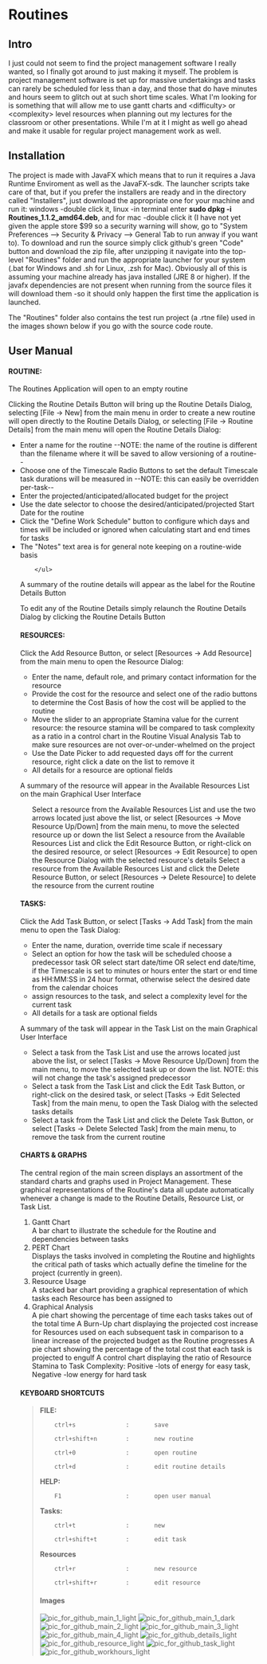 # Routines


<h2>Intro</h2>

I just could not seem to find the project management software I really wanted, so I finally got around to just making it myself. The problem is project management software is set up for massive undertakings and tasks can rarely be scheduled for less than a day, and those that do have minutes and hours seem to glitch out at such short time scales. What I'm looking for is something that will allow me to use gantt charts and \<difficulty\> or \<complexity\> level resources when planning out my lectures for the classroom or other presentations. While I'm at it I might as well go ahead and make it usable for regular project management work as well.

<h2>Installation</h2>
The project is made with JavaFX which means that to run it requires a Java Runtime Enviroment as well as the JavaFX-sdk. The launcher scripts take care of that, but if you prefer the installers are ready and in the directory called "Installers", just download the appropriate one for your machine and run it: windows -double click it, linux -in terminal enter <b>sudo dpkg -i Routines_1.1.2_amd64.deb</b>, and for mac -double click it (I have not yet given the apple store $99 so a security warning will show, go to "System Preferences --> Security & Privacy --> General Tab to run anway if you want to). To download and run the source simply click github's green "Code" button and download the zip file, after unzipping it navigate into the top-level "Routines" folder and run the appropriate launcher for your system (.bat for Windows and .sh for Linux, .zsh for Mac). Obviously all of this is assuming your machine already has java installed (JRE 8 or higher). If the javafx dependencies are not present when running from the source files it will download them -so it should only happen the first time the application is launched.

The "Routines" folder also contains the test run project (a .rtne file) used in the images shown below if you go with the source code route.





<h2>User Manual</h2>

<h4>ROUTINE:</h4>


<p>The Routines Application will open to an empty routine</p>

<p>Clicking the Routine Details Button will bring up the Routine Details Dialog, selecting [File -> New] from the main menu in order to create a new routine will open directly to the Routine Details Dialog, or selecting [File -> Routine Details] from the main menu will open the Routine Details Dialog: </p>

<ul>
        <li>Enter a name for the routine --NOTE: the name of the routine is different than the filename where it will be saved to allow versioning of a routine--</li>
        <li>Choose one of the Timescale Radio Buttons to set the default Timescale task durations will be measured in --NOTE: this can easily be overridden per-task--</li>
        <li>Enter the projected/anticipated/allocated budget for the project</li>
        <li>Use the date selector to choose the desired/anticipated/projected Start Date for the routine</li>
        <li>Click the "Define Work Schedule" button to configure which days and times will be included or ignored when calculating start and end times for tasks</li>
        <li>The "Notes" text area is for general note keeping on a routine-wide basis</li>

        </ul>
 <p>A summary of the routine details will appear as the label for the Routine Details Button</p>
    
 <p>To edit any of the Routine Details simply relaunch the Routine Details Dialog by clicking the Routine Details Button</p>





<h4>RESOURCES:</h4>


   <p>Click the Add Resource Button, or select [Resources -> Add Resource] from the main menu to open the Resource Dialog:</p>
        <ul>
        <li>Enter the name, default role, and primary contact information for the resource</li>
        <li>Provide the cost for the resource and select one of the radio buttons to determine the Cost Basis of how the cost will be applied to the routine</li>
        <li>Move the slider to an appropriate Stamina value for the current resource: the resource stamina will be compared to task complexity as a ratio in a control chart in the Routine Visual Analysis Tab to make sure resources are not over-or-under-whelmed on the project</li>
        <li>Use the Date Picker to add requested days off for the current resource, right click a date on the list to remove it</li>
        <li>All details for a resource are optional fields</li>
        </ul>
        
   <p>A summary of the resource will appear in the Available Resources List on the main Graphical User Interface</p>
        <ul>
        Select a resource from the Available Resources List and use the two arrows located just above the list, or select [Resources -> Move Resource Up/Down] from the main menu, to move the selected resource up or down the list
        Select a resource from the Available Resources List and click the Edit Resource Button, or right-click on the desired resource, or select [Resources -> Edit Resource] to open the Resource Dialog with the selected resource's details
        Select a resource from the Available Resources List and click the Delete Resource Button, or select [Resources -> Delete Resource] to delete the resource from the current routine
        </ul>





<h4>TASKS:</h4>


   <p>Click the Add Task Button, or select [Tasks -> Add Task] from the main menu to open the Task Dialog:</p>
    <ul>
        <li>Enter the name, duration, override time scale if necessary</li>
        <li>Select an option for how the task will be scheduled choose a predecessor task OR select start date/time OR select end date/time, if the Timescale is set to minutes or hours enter the start or end time as HH:MM:SS in 24 hour format, otherwise select the desired date from the calendar choices</li>
        <li>assign resources to the task, and select a complexity level for the current task</li>
        <li>All details for a task are optional fields</li>
        </ul>

   <p>A summary of the task will appear in the Task List on the main Graphical User Interface</p>
   <ul>
        <li>Select a task from the Task List and use the arrows located just above the list, or select [Tasks -> Move Resource Up/Down] from the main menu, to move the selected task up or down the list. NOTE: this will not change the task's assigned predecessor</li>
        <li>Select a task from the Task List and click the Edit Task Button, or right-click on the desired task, or select [Tasks -> Edit Selected Task] from the main menu, to open the Task Dialog with the selected tasks details</li>
        <li>Select a task from the Task List and click the Delete Task Button, or select [Tasks -> Delete Selected Task] from the main menu, to remove the task from the current routine</li>
</ul>



<h4>CHARTS & GRAPHS</h4>


   <p>The central region of the main screen displays an assortment of the standard charts and graphs used in Project Management. These graphical representations of the Routine's data all update automatically whenever a change is made to the Routine Details, Resource List, or Task List.</p>
        <ol>
        <li>Gantt Chart</li>
            A bar chart to illustrate the schedule for the Routine and dependencies between tasks
        <li>PERT Chart</li>
            Displays the tasks involved in completing the Routine and highlights the critical path of tasks which actually define the timeline for the project (currently in green).
        <li>Resource Usage</li>
            A stacked bar chart providing a graphical representation of which tasks each Resource has been assigned to
        <li>Graphical Analysis</li>
            A pie chart showing the percentage of time each tasks takes out of the total time
            A Burn-Up chart displaying the projected cost increase for Resources used on each subsequent task in comparison to a linear increase of the projected budget as the Routine progresses
            A pie chart showing the percentage of the total cost that each task is projected to engulf
            A control chart displaying the ratio of Resource Stamina to Task Complexity: Positive -lots of energy for easy task, Negative -low energy for hard task

</ol>


<h4>KEYBOARD SHORTCUTS</h4>

<blockquote>
  <b>FILE:</b>
    
        ctrl+s              :       save
    
        ctrl+shift+n        :       new routine
    
        ctrl+0              :       open routine
    
        ctrl+d              :       edit routine details
    
    
    
    
  <b>HELP:</b>
    
        F1                  :       open user manual


  <b>Tasks:</b>
    
        ctrl+t              :       new 
    
        ctrl+shift+t        :       edit task


  <b>Resources</b>
    
        ctrl+r              :       new resource
    
        ctrl+shift+r        :       edit resource

</blockqoute>



<h4>Images</h4>


![pic_for_github_main_1_light](https://user-images.githubusercontent.com/50467171/119839789-6ca38f00-bed2-11eb-9800-6ba333e4930f.jpg)
![pic_for_github_main_1_dark](https://user-images.githubusercontent.com/50467171/119839793-6d3c2580-bed2-11eb-949d-319b7ef37933.jpg)
![pic_for_github_main_2_light](https://user-images.githubusercontent.com/50467171/119839799-6e6d5280-bed2-11eb-9e42-5a34f6eb3f4c.jpg)
![pic_for_github_main_3_light](https://user-images.githubusercontent.com/50467171/119839797-6dd4bc00-bed2-11eb-979b-a0e774e24964.jpg)
![pic_for_github_main_4_light](https://user-images.githubusercontent.com/50467171/119839796-6dd4bc00-bed2-11eb-89d2-4c1e114cb896.jpg)
![pic_for_github_details_light](https://user-images.githubusercontent.com/50467171/119839788-6ca38f00-bed2-11eb-92fd-c864b6e72fce.jpg)
![pic_for_github_resource_light](https://user-images.githubusercontent.com/50467171/119839782-6c0af880-bed2-11eb-9a3b-c0dd23bd666c.jpg)
![pic_for_github_task_light](https://user-images.githubusercontent.com/50467171/119839785-6ca38f00-bed2-11eb-92b3-c1a387869ee1.jpg)
![pic_for_github_workhours_light](https://user-images.githubusercontent.com/50467171/119839787-6ca38f00-bed2-11eb-9254-df0b45bc34aa.jpg)






